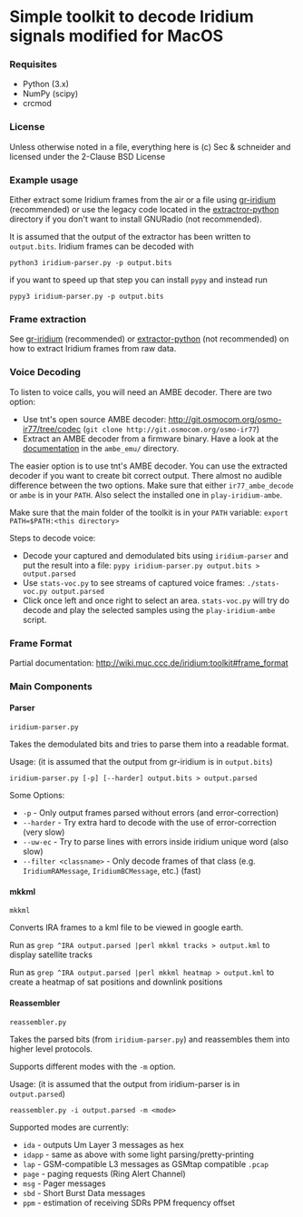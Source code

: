 # Simple toolkit to decode Iridium signals modified for MacOS

### Requisites

 * Python (3.x)
 * NumPy (scipy)
 * crcmod

### License

Unless otherwise noted in a file, everything here is (c) Sec & schneider and licensed under the 2-Clause BSD License

### Example usage
Either extract some Iridium frames from the air or a file using [gr-iridium](https://github.com/muccc/gr-iridium) (recommended) or use the legacy code located in the [extractror-python](extractor-python/) directory if you don't want to install GNURadio (not recommended).

It is assumed that the output of the extractor has been written to `output.bits`. Iridium frames can be decoded with

    python3 iridium-parser.py -p output.bits

if you want to speed up that step you can install `pypy` and instead run

    pypy3 iridium-parser.py -p output.bits

### Frame extraction
See  [gr-iridium](https://github.com/muccc/gr-iridium) (recommended) or [extractor-python](extractor-python/) (not recommended) on how to extract Iridium frames from raw data.

### Voice Decoding
To listen to voice calls, you will need an AMBE decoder. There are two option:
 - Use tnt's open source AMBE decoder: http://git.osmocom.org/osmo-ir77/tree/codec (`git clone http://git.osmocom.org/osmo-ir77`)
 - Extract an AMBE decoder from a firmware binary. Have a look at the [documentation](ambe_emu/Readme.md) in the `ambe_emu/` directory.

The easier option is to use tnt's AMBE decoder. You can use the extracted decoder if you want to create bit correct output. There almost no audible difference between the two options. Make sure that either `ir77_ambe_decode` or `ambe` is in your `PATH`. Also select the installed one in `play-iridium-ambe`.

Make sure that the main folder of the toolkit is in your `PATH` variable: `export PATH=$PATH:<this directory>`

Steps to decode voice:
 - Decode your captured and demodulated bits using `iridium-parser` and put the result into a file: `pypy iridium-parser.py output.bits > output.parsed`
 - Use `stats-voc.py` to see streams of captured voice frames: `./stats-voc.py output.parsed`
 - Click once left and once right to select an area. `stats-voc.py` will try do decode and play the selected samples using the `play-iridium-ambe` script.

### Frame Format
Partial documentation: http://wiki.muc.ccc.de/iridium:toolkit#frame_format

### Main Components

#### Parser

`iridium-parser.py`

Takes the demodulated bits and tries to parse them into a readable format.

Usage: (it is assumed that the output from gr-iridium is in `output.bits`)

    iridium-parser.py [-p] [--harder] output.bits > output.parsed

Some Options:

* `-p` - Only output frames parsed without errors (and error-correction)
* `--harder` - Try extra hard to decode with the use of error-correction (very slow)
* `--uw-ec` - Try to parse lines with errors inside iridium unique word (also slow)
* `--filter <classname>` - Only decode frames of that class (e.g. `IridiumRAMessage`, `IridiumBCMessage`, etc.) (fast)

#### mkkml

`mkkml`

Converts IRA frames to a kml file to be viewed in google earth.

Run as `grep ^IRA output.parsed |perl mkkml tracks > output.kml` to display satellite tracks

Run as `grep ^IRA output.parsed |perl mkkml heatmap > output.kml` to create a heatmap of sat positions and downlink positions

#### Reassembler

`reassembler.py`

Takes the parsed bits (from `iridium-parser.py`) and reassembles them into higher level protocols.

Supports different modes with the `-m` option.

Usage: (it is assumed that the output from iridium-parser is in `output.parsed`)

    reassembler.py -i output.parsed -m <mode>

Supported modes are currently:

* `ida` - outputs Um Layer 3 messages as hex
* `idapp` - same as above with some light parsing/pretty-printing
* `lap` - GSM-compatible L3 messages as GSMtap compatible `.pcap`
* `page` - paging requests (Ring Alert Channel)
* `msg` - Pager messages
* `sbd` - Short Burst Data messages
* `ppm` - estimation of receiving SDRs PPM frequency offset

